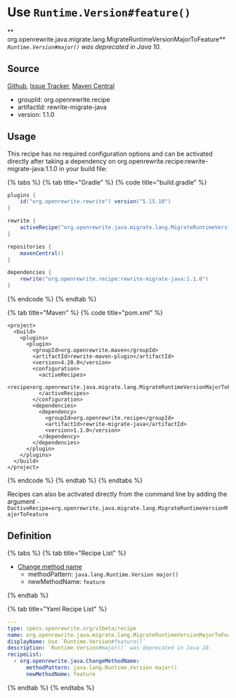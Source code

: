 # Use `Runtime.Version#feature()`

** org.openrewrite.java.migrate.lang.MigrateRuntimeVersionMajorToFeature**
_`Runtime.Version#major()` was deprecated in Java 10._

## Source

[Github](https://github.com/openrewrite/rewrite-migrate-java), [Issue Tracker](https://github.com/openrewrite/rewrite-migrate-java/issues), [Maven Central](https://search.maven.org/artifact/org.openrewrite.recipe/rewrite-migrate-java/1.1.0/jar)

* groupId: org.openrewrite.recipe
* artifactId: rewrite-migrate-java
* version: 1.1.0


## Usage

This recipe has no required configuration options and can be activated directly after taking a dependency on org.openrewrite.recipe:rewrite-migrate-java:1.1.0 in your build file:

{% tabs %}
{% tab title="Gradle" %}
{% code title="build.gradle" %}
```groovy
plugins {
    id("org.openrewrite.rewrite") version("5.15.10")
}

rewrite {
    activeRecipe("org.openrewrite.java.migrate.lang.MigrateRuntimeVersionMajorToFeature")
}

repositories {
    mavenCentral()
}

dependencies {
    rewrite("org.openrewrite.recipe:rewrite-migrate-java:1.1.0")
}
```
{% endcode %}
{% endtab %}

{% tab title="Maven" %}
{% code title="pom.xml" %}
```markup
<project>
  <build>
    <plugins>
      <plugin>
        <groupId>org.openrewrite.maven</groupId>
        <artifactId>rewrite-maven-plugin</artifactId>
        <version>4.20.0</version>
        <configuration>
          <activeRecipes>
            <recipe>org.openrewrite.java.migrate.lang.MigrateRuntimeVersionMajorToFeature</recipe>
          </activeRecipes>
        </configuration>
        <dependencies>
          <dependency>
            <groupId>org.openrewrite.recipe</groupId>
            <artifactId>rewrite-migrate-java</artifactId>
            <version>1.1.0</version>
          </dependency>
        </dependencies>
      </plugin>
    </plugins>
  </build>
</project>
```
{% endcode %}
{% endtab %}
{% endtabs %}

Recipes can also be activated directly from the command line by adding the argument `-DactiveRecipe=org.openrewrite.java.migrate.lang.MigrateRuntimeVersionMajorToFeature`

## Definition

{% tabs %}
{% tab title="Recipe List" %}
* [Change method name](../../../java/changemethodname.md)
  * methodPattern: `java.lang.Runtime.Version major()`
  * newMethodName: `feature`

{% endtab %}

{% tab title="Yaml Recipe List" %}
```yaml
---
type: specs.openrewrite.org/v1beta/recipe
name: org.openrewrite.java.migrate.lang.MigrateRuntimeVersionMajorToFeature
displayName: Use `Runtime.Version#feature()`
description: `Runtime.Version#major()` was deprecated in Java 10.
recipeList:
  - org.openrewrite.java.ChangeMethodName:
      methodPattern: java.lang.Runtime.Version major()
      newMethodName: feature

```
{% endtab %}
{% endtabs %}
